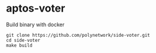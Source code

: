# aptos-voter

Build binary with docker

```shell
git clone https://github.com/polynetwork/side-voter.git
cd side-voter
make build
```